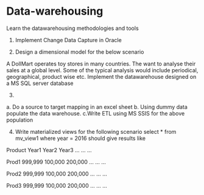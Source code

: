 # Data-warehousing
Learn the datawarehousing methodologies and tools

1. Implement Change Data Capture in Oracle 

2. Design a dimensional model for the below scenario 

A DollMart operates toy stores in many countries. The want to analyse their sales at a global level. Some of the typical analysis would include periodical, geographical, product wise etc.
Implement the datawarehouse designed on a MS SQL server database 

3. 
a. Do a source to target mapping in an excel sheet
b. Using dummy data populate the data warehouse. 
c.Write ETL using MS SSIS for the above population 

4. Write materialized views for the following scenario
select * from mv_view1 where year = 2016 should give results like

Product	Year1	   Year2	 Year3	…	…	…

Prod1	  999,999	100,000	 200,000	…	…	…

Prod2	  999,999	100,000	 200,000	…	…	…

Prod3	  999,999	100,000	 200,000	…	…	…
